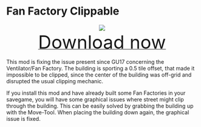 # Fan Factory Clippable

<div align=center><img src="_media/Anno1800/mod_banners/smallmodscollection/banner12.png"/></div>

<div align=center><a href="https://g-4169.modapi.io/v1/games/4169/mods/3227780/files/4129767/download"> <font size="40">Download now</font></a></div>

This mod is fixing the issue present since GU17 concerning the Ventilator/Fan Factory. The building is sporting a 0.5 tile offset, that made it impossible to be clipped, since the center of the building was off-grid and disrupted the usual clipping mechanic.

If you install this mod and have already built some Fan Factories in your savegame, you will have some graphical issues where street might clip through the building. This can be easily solved by grabbing the building up with the Move-Tool. When placing the building down again, the graphical issue is fixed.